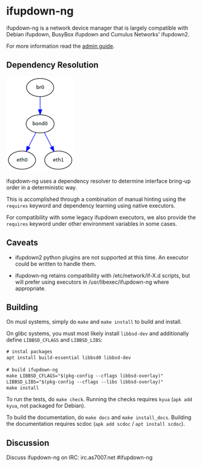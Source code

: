 # ifupdown-ng

ifupdown-ng is a network device manager that is largely compatible with Debian
ifupdown, BusyBox ifupdown and Cumulus Networks' ifupdown2.

For more information read the [admin guide](doc/ADMIN-GUIDE.md).

## Dependency Resolution

![Dependency resolution example](doc/img/dependency-resolution.png)

ifupdown-ng uses a dependency resolver to determine interface bring-up order
in a deterministic way.

This is accomplished through a combination of manual hinting using the `requires`
keyword and dependency learning using native executors.

For compatibility with some legacy ifupdown executors, we also provide the
`requires` keyword under other environment variables in some cases.

## Caveats

* ifupdown2 python plugins are not supported at this time.  An executor could be
  written to handle them.

* ifupdown-ng retains compatibility with /etc/network/if-X.d scripts, but will
  prefer using executors in /usr/libexec/ifupdown-ng where appropriate.

## Building

On musl systems, simply do `make` and `make install` to build and install.

On glibc systems, you must most likely install `libbsd-dev` and additionally define `LIBBSD_CFLAGS` and `LIBBSD_LIBS`:

    # instal packages
    apt install build-essential libbsd0 libbsd-dev

    # build ifupdown-ng
    make LIBBSD_CFLAGS="$(pkg-config --cflags libbsd-overlay)" LIBBSD_LIBS="$(pkg-config --cflags --libs libbsd-overlay)"
    make install

To run the tests, do `make check`. Running the checks requires `kyua` (`apk add kyua`, not packaged for Debian).

To build the documentation, do `make docs` and `make install_docs`.  Building
the documentation requires scdoc (`apk add scdoc` / `apt install scdoc`).

## Discussion

Discuss ifupdown-ng on IRC: irc.as7007.net #ifupdown-ng
